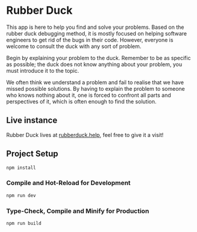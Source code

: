 # Rubber Duck

This app is here to help you find and solve your problems. Based on the rubber duck debugging method, it is mostly focused on helping software engineers to get rid of the bugs in their code. However, everyone is welcome to consult the duck with any sort of problem.

Begin by explaining your problem to the duck. Remember to be as specific as possible; the duck does not know anything about your problem, you must introduce it to the topic.

We often think we understand a problem and fail to realise that we have missed possible solutions. By having to explain the problem to someone who knows nothing about it, one is forced to confront all parts and perspectives of it, which is often enough to find the solution.

## Live instance
Rubber Duck lives at [rubberduck.help](https://rubberduck.help/), feel free to give it a visit!

## Project Setup

```sh
npm install
```

### Compile and Hot-Reload for Development

```sh
npm run dev
```

### Type-Check, Compile and Minify for Production

```sh
npm run build
```
